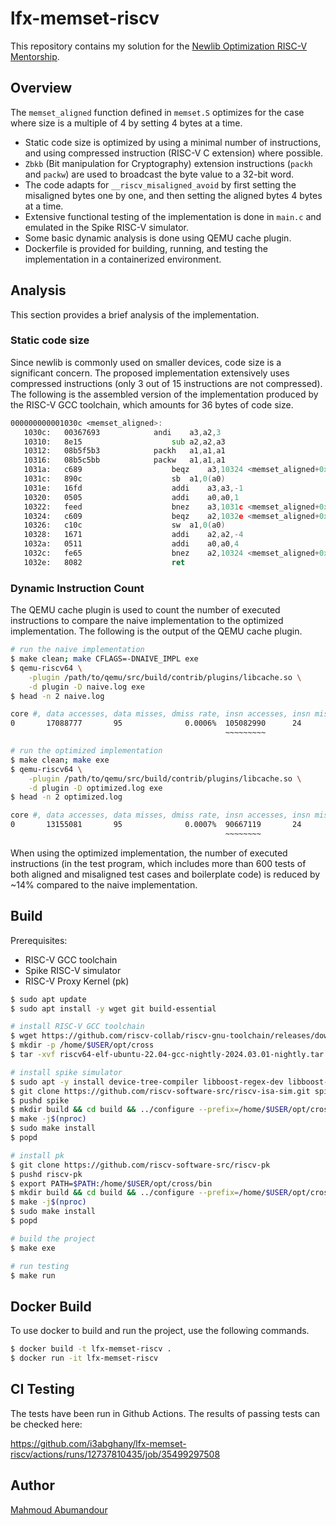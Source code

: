 # lfx-memset-riscv

This repository contains my solution for the [Newlib Optimization RISC-V Mentorship](https://riscv.org/job/newlib-optimization-risc-v-mentorship/).

## Overview

The `memset_aligned` function defined in `memset.S` optimizes for the case where size is a multiple of 4 by setting 4 bytes at a time.

- Static code size is optimized by using a minimal number of instructions, and using compressed instruction (RISC-V C extension) where possible.
- `Zbkb` (Bit manipulation for Cryptography) extension instructions (`packh` and `packw`) are used to broadcast the byte value to a 32-bit word.
- The code adapts for `__riscv_misaligned_avoid` by first setting the misaligned bytes one by one, and then setting the aligned bytes 4 bytes at a time.
- Extensive functional testing of the implementation is done in `main.c` and emulated in the Spike RISC-V simulator.
- Some basic dynamic analysis is done using QEMU cache plugin.
- Dockerfile is provided for building, running, and testing the implementation in a containerized environment.

## Analysis

This section provides a brief analysis of the implementation.

### Static code size

Since newlib is commonly used on smaller devices, code size is a significant concern. The proposed implementation extensively uses compressed instructions (only 3 out of 15 instructions are not compressed). The following is the assembled version of the implementation produced by the RISC-V GCC toolchain, which amounts for 36 bytes of code size.

```asm
000000000001030c <memset_aligned>:
   1030c:	00367693          	andi	a3,a2,3
   10310:	8e15                	sub	a2,a2,a3
   10312:	08b5f5b3          	packh	a1,a1,a1
   10316:	08b5c5bb          	packw	a1,a1,a1
   1031a:	c689                	beqz	a3,10324 <memset_aligned+0x18>
   1031c:	890c                	sb	a1,0(a0)
   1031e:	16fd                	addi	a3,a3,-1
   10320:	0505                	addi	a0,a0,1
   10322:	feed                	bnez	a3,1031c <memset_aligned+0x10>
   10324:	c609                	beqz	a2,1032e <memset_aligned+0x22>
   10326:	c10c                	sw	a1,0(a0)
   10328:	1671                	addi	a2,a2,-4
   1032a:	0511                	addi	a0,a0,4
   1032c:	fe65                	bnez	a2,10324 <memset_aligned+0x18>
   1032e:	8082                	ret
```

### Dynamic Instruction Count

The QEMU cache plugin is used to count the number of executed instructions to compare the naive implementation to the optimized implementation. The following is the output of the QEMU cache plugin.

```bash
# run the naive implementation
$ make clean; make CFLAGS=-DNAIVE_IMPL exe
$ qemu-riscv64 \
    -plugin /path/to/qemu/src/build/contrib/plugins/libcache.so \
    -d plugin -D naive.log exe
$ head -n 2 naive.log

core #, data accesses, data misses, dmiss rate, insn accesses, insn misses, imiss rate
0       17088777       95              0.0006%  105082990      24              0.0000%
                                                ~~~~~~~~~

# run the optimized implementation
$ make clean; make exe
$ qemu-riscv64 \
    -plugin /path/to/qemu/src/build/contrib/plugins/libcache.so \
    -d plugin -D optimized.log exe
$ head -n 2 optimized.log

core #, data accesses, data misses, dmiss rate, insn accesses, insn misses, imiss rate
0       13155081       95              0.0007%  90667119       24              0.0000%
                                                ~~~~~~~~
```

When using the optimized implementation, the number of executed instructions (in the test program, which includes more than 600 tests of both aligned and misaligned test cases and boilerplate code) is reduced by ~14% compared to the naive implementation.

## Build

Prerequisites:

- RISC-V GCC toolchain
- Spike RISC-V simulator
- RISC-V Proxy Kernel (pk)

```bash
$ sudo apt update
$ sudo apt install -y wget git build-essential

# install RISC-V GCC toolchain
$ wget https://github.com/riscv-collab/riscv-gnu-toolchain/releases/download/2024.03.01/riscv64-elf-ubuntu-22.04-gcc-nightly-2024.03.01-nightly.tar.gz
$ mkdir -p /home/$USER/opt/cross
$ tar -xvf riscv64-elf-ubuntu-22.04-gcc-nightly-2024.03.01-nightly.tar.gz -C /home/$USER/opt/cross --strip-components=1

# install spike simulator
$ sudo apt -y install device-tree-compiler libboost-regex-dev libboost-system-dev
$ git clone https://github.com/riscv-software-src/riscv-isa-sim.git spike
$ pushd spike
$ mkdir build && cd build && ../configure --prefix=/home/$USER/opt/cross
$ make -j$(nproc)
$ sudo make install
$ popd

# install pk
$ git clone https://github.com/riscv-software-src/riscv-pk
$ pushd riscv-pk
$ export PATH=$PATH:/home/$USER/opt/cross/bin
$ mkdir build && cd build && ../configure --prefix=/home/$USER/opt/cross --host=riscv64-unknown-elf
$ make -j$(nproc)
$ sudo make install
$ popd

# build the project
$ make exe

# run testing
$ make run
```

## Docker Build

To use docker to build and run the project, use the following commands.

```bash
$ docker build -t lfx-memset-riscv .
$ docker run -it lfx-memset-riscv
```

## CI Testing

The tests have been run in Github Actions. The results of passing tests can be
checked here:

https://github.com/i3abghany/lfx-memset-riscv/actions/runs/12737810435/job/35499297508

## Author

[Mahmoud Abumandour](https://i3abghany.github.io)
